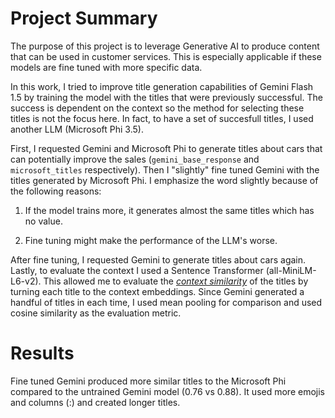 # Project Summary

The purpose of this project is to leverage Generative AI to produce content that can be used in customer services. This is especially applicable if these models are fine tuned with more specific data.


In this work, I tried to improve  title generation capabilities of Gemini Flash 1.5 by training the model with the titles that were previously successful. The success is dependent on the context so the method for selecting these titles is not the focus here. In fact, to have a set of succesfull titles, I used another LLM (Microsoft Phi 3.5).

First, I requested Gemini and Microsoft Phi to generate titles about cars that can potentially improve the sales (`gemini_base_response` and `microsoft_titles` respectively). Then I "slightly" fine tuned Gemini with the titles generated by Microsoft Phi. I emphasize the word slightly because of the following reasons:

1. If the model trains more, it generates almost the same titles which has no value.

2. Fine tuning might make the performance of the LLM's worse.

After fine tuning, I requested Gemini to generate titles about cars again. Lastly, to evaluate the context I used a Sentence Transformer (all-MiniLM-L6-v2). This allowed me to evaluate the [*context similarity*](https://huggingface.co/sentence-transformers/all-MiniLM-L6-v2#:~:text=Our%20model%20is%20intended%20to%20be%20used%20as%20a%20sentence%20and%20short%20paragraph%20encoder.%20Given%20an%20input%20text%2C%20it%20outputs%20a%20vector%20which%20captures%20the%20semantic%20information.%20The%20sentence%20vector%20may%20be%20used%20for%20information%20retrieval%2C%20clustering%20or%20sentence%20similarity%20tasks.) of the titles by turning each title to the context embeddings. Since Gemini generated a handful of titles in each time, I used mean pooling for comparison and used cosine similarity as the evaluation metric.

# Results

Fine tuned Gemini produced more similar titles to the Microsoft Phi compared to the untrained Gemini model (0.76 vs 0.88). It used more emojis and columns (:) and created longer titles.


